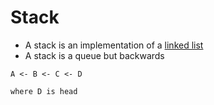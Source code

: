 # Stack

- A stack is an implementation of a [linked list](../linked_lists/README.md)
- A stack is a queue but backwards

```
A <- B <- C <- D

where D is head
```
